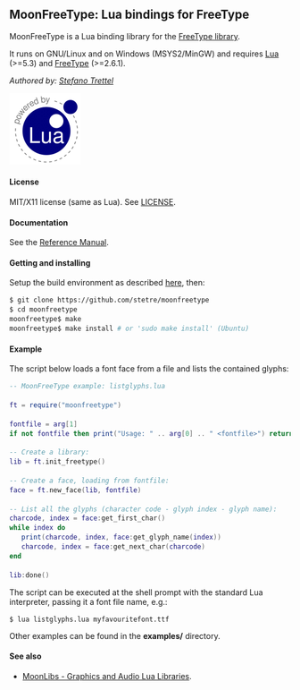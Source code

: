 ## MoonFreeType: Lua bindings for FreeType

MoonFreeType is a Lua binding library for the 
[FreeType library](https://www.freetype.org/).

It runs on GNU/Linux and on Windows (MSYS2/MinGW) and requires 
[Lua](http://www.lua.org/) (>=5.3) and 
[FreeType](https://www.freetype.org/download.html) (>=2.6.1).

_Authored by:_ _[Stefano Trettel](https://www.linkedin.com/in/stetre)_

[![Lua logo](./doc/powered-by-lua.gif)](http://www.lua.org/)

#### License

MIT/X11 license (same as Lua). See [LICENSE](./LICENSE).

#### Documentation

See the [Reference Manual](https://stetre.github.io/moonfreetype/doc/index.html).

#### Getting and installing

Setup the build environment as described [here](./SETUP.md), then:

```sh
$ git clone https://github.com/stetre/moonfreetype
$ cd moonfreetype
moonfreetype$ make
moonfreetype$ make install # or 'sudo make install' (Ubuntu)
```

#### Example

The script below loads a font face from a file and lists the contained glyphs:

```lua
-- MoonFreeType example: listglyphs.lua

ft = require("moonfreetype")

fontfile = arg[1]
if not fontfile then print("Usage: " .. arg[0] .. " <fontfile>") return end

-- Create a library:
lib = ft.init_freetype()

-- Create a face, loading from fontfile:
face = ft.new_face(lib, fontfile)

-- List all the glyphs (character code - glyph index - glyph name):
charcode, index = face:get_first_char()
while index do
   print(charcode, index, face:get_glyph_name(index))
   charcode, index = face:get_next_char(charcode)
end

lib:done()

```

The script can be executed at the shell prompt with the standard Lua interpreter,
passing it a font file name, e.g.:

```shell
$ lua listglyphs.lua myfavouritefont.ttf
```

Other examples can be found in the **examples/** directory.

#### See also

* [MoonLibs - Graphics and Audio Lua Libraries](https://github.com/stetre/moonlibs).


